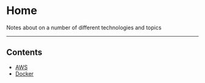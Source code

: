 # Home

Notes about on a number of different technologies and topics
- - - -

## Contents

* [AWS](https://github.com/Sam-Ballantyne/DevNotes/tree/main/AWS#readme)
* [Docker](https://github.com/Sam-Ballantyne/DevNotes/tree/main/Docker#readme)
